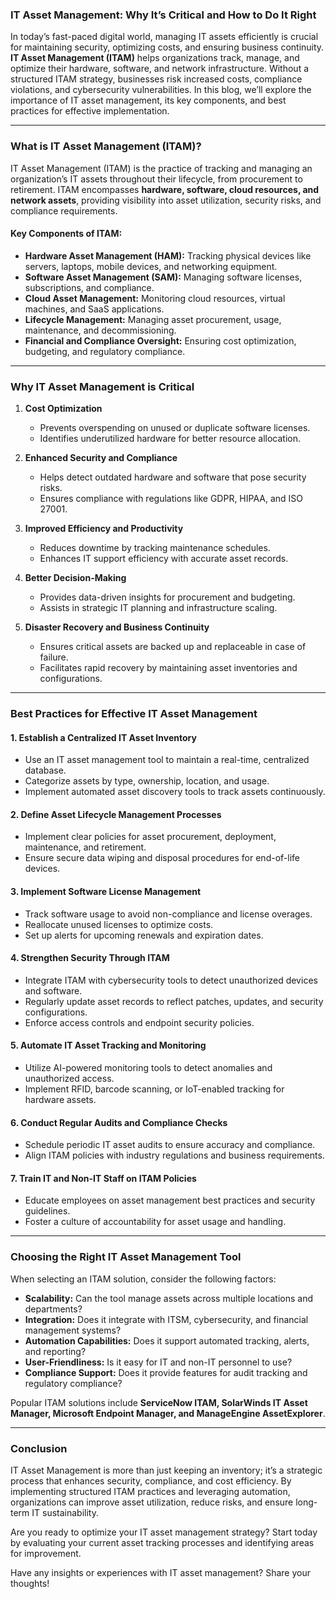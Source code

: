 ### **IT Asset Management: Why It’s Critical and How to Do It Right**

In today’s fast-paced digital world, managing IT assets efficiently is crucial for maintaining security, optimizing costs, and ensuring business continuity. **IT Asset Management (ITAM)** helps organizations track, manage, and optimize their hardware, software, and network infrastructure. Without a structured ITAM strategy, businesses risk increased costs, compliance violations, and cybersecurity vulnerabilities. In this blog, we’ll explore the importance of IT asset management, its key components, and best practices for effective implementation.

---

### **What is IT Asset Management (ITAM)?**
IT Asset Management (ITAM) is the practice of tracking and managing an organization’s IT assets throughout their lifecycle, from procurement to retirement. ITAM encompasses **hardware, software, cloud resources, and network assets**, providing visibility into asset utilization, security risks, and compliance requirements.

#### **Key Components of ITAM:**
- **Hardware Asset Management (HAM):** Tracking physical devices like servers, laptops, mobile devices, and networking equipment.
- **Software Asset Management (SAM):** Managing software licenses, subscriptions, and compliance.
- **Cloud Asset Management:** Monitoring cloud resources, virtual machines, and SaaS applications.
- **Lifecycle Management:** Managing asset procurement, usage, maintenance, and decommissioning.
- **Financial and Compliance Oversight:** Ensuring cost optimization, budgeting, and regulatory compliance.

---

### **Why IT Asset Management is Critical**
1. **Cost Optimization**  
   - Prevents overspending on unused or duplicate software licenses.
   - Identifies underutilized hardware for better resource allocation.
   
2. **Enhanced Security and Compliance**  
   - Helps detect outdated hardware and software that pose security risks.
   - Ensures compliance with regulations like GDPR, HIPAA, and ISO 27001.
   
3. **Improved Efficiency and Productivity**  
   - Reduces downtime by tracking maintenance schedules.
   - Enhances IT support efficiency with accurate asset records.
   
4. **Better Decision-Making**  
   - Provides data-driven insights for procurement and budgeting.
   - Assists in strategic IT planning and infrastructure scaling.
   
5. **Disaster Recovery and Business Continuity**  
   - Ensures critical assets are backed up and replaceable in case of failure.
   - Facilitates rapid recovery by maintaining asset inventories and configurations.

---

### **Best Practices for Effective IT Asset Management**
#### **1. Establish a Centralized IT Asset Inventory**
- Use an IT asset management tool to maintain a real-time, centralized database.
- Categorize assets by type, ownership, location, and usage.
- Implement automated asset discovery tools to track assets continuously.

#### **2. Define Asset Lifecycle Management Processes**
- Implement clear policies for asset procurement, deployment, maintenance, and retirement.
- Ensure secure data wiping and disposal procedures for end-of-life devices.

#### **3. Implement Software License Management**
- Track software usage to avoid non-compliance and license overages.
- Reallocate unused licenses to optimize costs.
- Set up alerts for upcoming renewals and expiration dates.

#### **4. Strengthen Security Through ITAM**
- Integrate ITAM with cybersecurity tools to detect unauthorized devices and software.
- Regularly update asset records to reflect patches, updates, and security configurations.
- Enforce access controls and endpoint security policies.

#### **5. Automate IT Asset Tracking and Monitoring**
- Utilize AI-powered monitoring tools to detect anomalies and unauthorized access.
- Implement RFID, barcode scanning, or IoT-enabled tracking for hardware assets.

#### **6. Conduct Regular Audits and Compliance Checks**
- Schedule periodic IT asset audits to ensure accuracy and compliance.
- Align ITAM policies with industry regulations and business requirements.

#### **7. Train IT and Non-IT Staff on ITAM Policies**
- Educate employees on asset management best practices and security guidelines.
- Foster a culture of accountability for asset usage and handling.

---

### **Choosing the Right IT Asset Management Tool**
When selecting an ITAM solution, consider the following factors:
- **Scalability:** Can the tool manage assets across multiple locations and departments?
- **Integration:** Does it integrate with ITSM, cybersecurity, and financial management systems?
- **Automation Capabilities:** Does it support automated tracking, alerts, and reporting?
- **User-Friendliness:** Is it easy for IT and non-IT personnel to use?
- **Compliance Support:** Does it provide features for audit tracking and regulatory compliance?

Popular ITAM solutions include **ServiceNow ITAM, SolarWinds IT Asset Manager, Microsoft Endpoint Manager, and ManageEngine AssetExplorer**.

---

### **Conclusion**
IT Asset Management is more than just keeping an inventory; it’s a strategic process that enhances security, compliance, and cost efficiency. By implementing structured ITAM practices and leveraging automation, organizations can improve asset utilization, reduce risks, and ensure long-term IT sustainability.

Are you ready to optimize your IT asset management strategy? Start today by evaluating your current asset tracking processes and identifying areas for improvement.

Have any insights or experiences with IT asset management? Share your thoughts!

